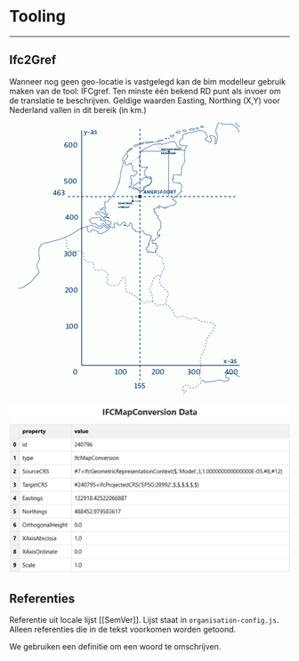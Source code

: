 # Tooling
--- 

## Ifc2Gref
Wanneer nog geen geo-locatie is vastgelegd kan de bim modelleur gebruik maken van de tool: IFCgref. Ten minste één bekend RD punt als invoer om de translatie te beschrijven. Geldige waarden Easting, Northing (X,Y) voor Nederland vallen in dit bereik (in km.)

![Kaart met RD Coördinaten](media/kaart-met-rd-coordinaten.gif "Kaart met RD-coördinaten")

![IfcMapConversion attributen en waarden](media/IfcMapconversion_attributen.png "IfcMapConversion attributen en waarde")


## Referenties

Referentie uit locale lijst [[SemVer]]. Lijst staat in `organisation-config.js`. Alleen referenties die in de tekst voorkomen worden getoond.

We gebruiken een <a>definitie</a> om een woord te omschrijven.

